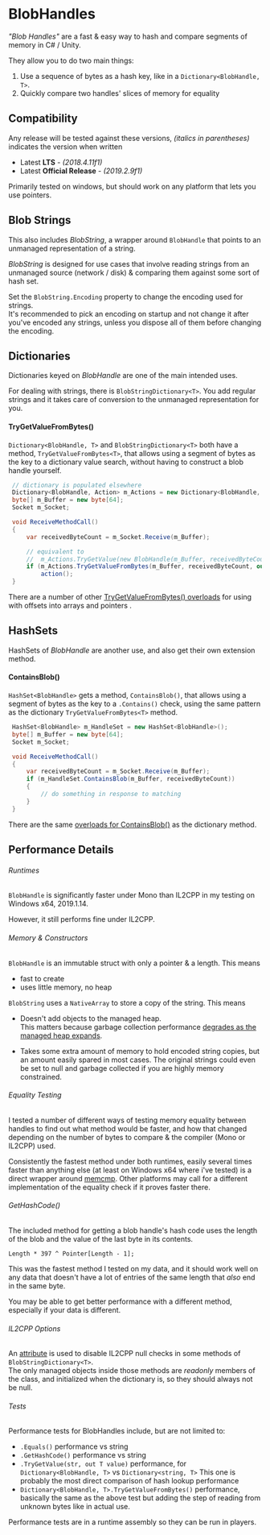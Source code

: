 # BlobHandles
_"Blob Handles"_ are a fast & easy way to hash and compare segments of memory in C# / Unity.

They allow you to do two main things:
1) Use a sequence of bytes as a hash key, like in a `Dictionary<BlobHandle, T>`.
2) Quickly compare two handles' slices of memory for equality

## Compatibility

Any release will be tested against these versions, _(italics in parentheses)_ indicates the version when written
- Latest **LTS** -  _(2018.4.11f1)_
- Latest **Official Release** -  _(2019.2.9f1)_

Primarily tested on windows, but should work on any platform that lets you use pointers.

## Blob Strings
This also includes _BlobString_, a wrapper around `BlobHandle` that points to an unmanaged representation of a string. 

_BlobString_ is designed for use cases that involve reading strings from an unmanaged source (network / disk) & comparing them against some sort of hash set.  

Set the `BlobString.Encoding` property to change the encoding used for strings.  
It's recommended to pick an encoding on startup and not change it after you've encoded any strings, unless you dispose all of them before changing the encoding. 

## Dictionaries

Dictionaries keyed on _BlobHandle_ are one of the main intended uses.

For dealing with strings, there is `BlobStringDictionary<T>`.  You add regular strings and it takes care of conversion to the unmanaged representation for you.

#### TryGetValueFromBytes()

`Dictionary<BlobHandle, T>` and `BlobStringDictionary<T>` both have a method, `TryGetValueFromBytes<T>`, that allows using a segment of bytes as the key to a dictionary value search, without having to construct a blob handle yourself.  
```csharp
 // dictionary is populated elsewhere
 Dictionary<BlobHandle, Action> m_Actions = new Dictionary<BlobHandle, Action>();        
 byte[] m_Buffer = new byte[64];
 Socket m_Socket;                                                    

 void ReceiveMethodCall()
 {
     var receivedByteCount = m_Socket.Receive(m_Buffer);

     // equivalent to
     //  m_Actions.TryGetValue(new BlobHandle(m_Buffer, receivedByteCount, out Action action)
     if (m_Actions.TryGetValueFromBytes(m_Buffer, receivedByteCount, out Action action))
         action();
 }
```

There are a number of other [TryGetValueFromBytes() overloads](Runtime/Dictionary/BlobHandleDictionaryMethods.cs) for using with offsets into arrays and pointers .

## HashSets

HashSets of _BlobHandle_ are another use, and also get their own extension method.

#### ContainsBlob()

`HashSet<BlobHandle>` gets a method, `ContainsBlob()`, that allows using a segment of bytes as the key to a `.Contains()` check, using the same pattern as the dictionary `TryGetValueFromBytes<T>` method.
```csharp
 HashSet<BlobHandle> m_HandleSet = new HashSet<BlobHandle>();        
 byte[] m_Buffer = new byte[64];
 Socket m_Socket;                                                    

 void ReceiveMethodCall()
 {
     var receivedByteCount = m_Socket.Receive(m_Buffer);
     if (m_HandleSet.ContainsBlob(m_Buffer, receivedByteCount))
     {
         // do something in response to matching
     }
 }
```

There are the same [overloads for ContainsBlob()](Runtime/Dictionary/BlobHandleHashSet.ContainsBlob.cs) as the dictionary method.

## Performance Details

###### Runtimes

`BlobHandle` is significantly faster under Mono than IL2CPP in my testing on Windows x64, 2019.1.14.  

However, it still performs fine under IL2CPP.  

###### Memory & Constructors
`BlobHandle` is an immutable struct with only a pointer & a length.  This means
- fast to create
- uses little memory, no heap

`BlobString` uses a `NativeArray` to store a copy of the string.  This means

- Doesn't add objects to the managed heap.  
  This matters because garbage collection performance [degrades as the managed heap expands](https://docs.unity3d.com/Manual/BestPracticeUnderstandingPerformanceInUnity4-1.html).

- Takes some extra amount of memory to hold encoded string copies, but an amount easily spared in most cases.
  The original strings could even be set to null and garbage collected if you are highly memory constrained.

###### Equality Testing
I tested a number of different ways of testing memory equality between handles to find out what method would be faster, and how that changed depending on the number of bytes to compare & the compiler (Mono or IL2CPP) used. 

Consistently the fastest method under both runtimes, easily several times faster than anything else (at least on Windows x64 where i've tested) is a direct wrapper around [memcmp](https://docs.microsoft.com/en-us/cpp/c-runtime-library/reference/memcmp-wmemcmp?view=vs-2019).  Other platforms may call for a different implementation of the equality check if it proves faster there.

###### GetHashCode()
The included method for getting a blob handle's hash code uses the length of the blob and the value of the last byte in its contents.
 
`Length * 397 ^ Pointer[Length - 1];`  

This was the fastest method I tested on my data, and it should work well on any data that doesn't have a lot of entries of the same length that _also_ end in the same byte.  

You may be able to get better performance with a different method, especially if your data is different.

###### IL2CPP Options
An [attribute](https://docs.unity3d.com/Manual/IL2CPP-CompilerOptions.html) is used to disable IL2CPP null checks in some methods of `BlobStringDictionary<T>`.  
The only managed objects inside those methods are _readonly_ members of the class, and initialized when the dictionary is, so they should always not be null.

###### Tests
Performance tests for BlobHandles include, but are not limited to:
- `.Equals()` performance vs string
- `.GetHashCode()` performance vs string
- `.TryGetValue(str, out T value)` performance, for `Dictionary<BlobHandle, T>` vs `Dictionary<string, T>` 
    This one is probably the most direct comparison of hash lookup performance
- `Dictionary<BlobHandle, T>.TryGetValueFromBytes()` performance, basically the same as the above test but adding the step of reading from unknown bytes like in actual use.

Performance tests are in a runtime assembly so they can be run in players.



